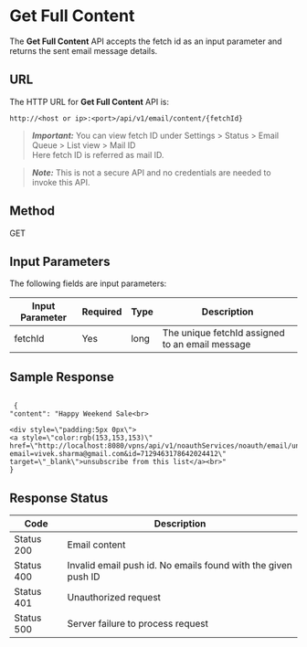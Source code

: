 
# Get Full Content

The **Get Full Content** API accepts the fetch id as an input parameter and returns the sent email message details.

## URL

The HTTP URL for **Get Full Content** API is:

```
http://<host or ip>:<port>/api/v1/email/content/{fetchId}
```

> **_Important:_** You can view fetch ID under Settings > Status > Email Queue > List view > Mail ID  
> Here fetch ID is referred as mail ID.

> **_Note:_** This is not a secure API and no credentials are needed to invoke this API.

## Method

GET

## Input Parameters

The following fields are input parameters:

| Input Parameter | Required | Type | Description                                     |
| --------------- | -------- | ---- | ----------------------------------------------- |
| fetchId         | Yes      | long | The unique fetchId assigned to an email message |

## Sample Response

```
  
 {
"content": "Happy Weekend Sale<br>

<div style=\"padding:5px 0px\">
<a style=\"color:rgb(153,153,153)\" 
href=\"http://localhost:8080/vpns/api/v1/noauthServices/noauth/email/unsubsribeReq?email=vivek.sharma@gmail.com&id=7129463178642024412\" target=\"_blank\">unsubscribe from this list</a><br>"
}
```

## Response Status

| Code       | Description                                                   |
| ---------- | ------------------------------------------------------------- |
| Status 200 | Email content                                                 |
| Status 400 | Invalid email push id. No emails found with the given push ID |
| Status 401 | Unauthorized request                                          |
| Status 500 | Server failure to process request                             |
